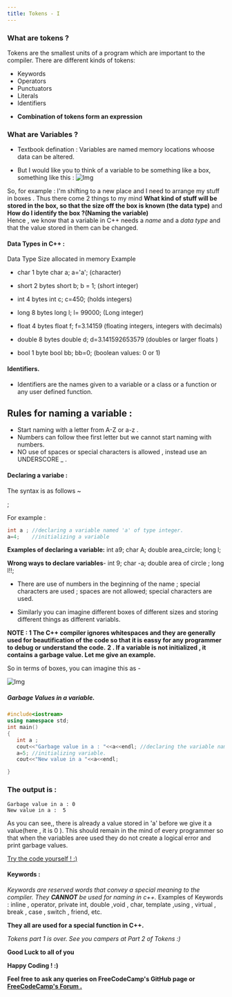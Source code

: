 ```yaml
---
title: Tokens - I
---
```


### What are tokens ?

Tokens are the smallest units of a program which are important to the compiler. There are different kinds of tokens:
- Keywords
- Operators
- Punctuators
- Literals
- Identifiers

* **Combination of tokens form an expression**

### What are Variables ?

* Textbook defination : Variables are named memory locations whoose data can be altered.

* But I would like you to think of a variable to be something like a box, something like this : 
    ![Img](https://i.imgur.com/YdbgWHL.png)

So, for example :
   I'm shifting to a new place and I need to arrange my stuff in boxes . Thus there come 2 things to my mind  **What kind of stuff will be stored in the box, so that the size off the box is known (the data type)** and **How do I identify the box ?(Naming the variable)**  
   Hence , we know that a variable in C++ needs a *name* and a *data type* and that the value stored in them can be changed.
   
#### Data Types in C++ : 
Data Type       Size allocated in memory        Example

* char               1 byte                     char a; a='a';
(character)

* short             2 bytes                     short b; b = 1;
 (short integer)

* int               4 bytes                     int c; c=450;
  (holds integers)

* long              8 bytes                     long l; l= 99000;
 (Long integer)

* float             4 bytes                     float f; f=3.14159
 (floating integers, integers with decimals)

* double            8 bytes                     double d; d=3.141592653579
  (doubles or larger floats )

* bool              1 byte                      bool bb; bb=0;
 (boolean values: 0 or 1)

#### Identifiers.

- Identifiers are the names given to a variable or a class or a function or any user defined function.

## Rules for naming a variable : ##

- Start naming with a letter from A-Z or a-z .
- Numbers can follow thee first letter but we cannot start naming with numbers.
- NO use of spaces or special characters is allowed , instead use an UNDERSCORE _ .  

#### Declaring a variabe :
The syntax is as follows ~

<Data-type> <Variable-name> ; 

For example :
 ```cpp
 int a ; //declaring a variable named 'a' of type integer.
 a=4;    //initializing a variable
 ```

**Examples  of declaring a variable:**
   int a9; char A; double area_circle;      long l;

**Wrong ways to declare variables**- int 9;  char -a; double area of circle ; long l!!;
- There are use of numbers in the beginning of the name ; special characters are used ; spaces are not allowed; special characters are used.
 
- Similarly you can imagine different boxes of different sizes and storing different things as different variabls.


**NOTE : 1 The C++ compiler ignores whitespaces and they are generally used for beautification of the code so that it is eassy for any programmer to debug or understand the code.**
 **2 . If a variable is not initialized , it contains a garbage value. Let me give an example.**

 So in terms of boxes, you can imagine this as - 

 ![Img](https://i.imgur.com/YdbgWHL.png)

##### Garbage Values in a variable.

 ```cpp
 #include<iostream>
 using namespace std;
int main()
{
    int a ;
    cout<<"Garbage value in a : "<<a<<endl; //declaring the variable named 'a' of type integer 
    a=5; //initializing variable.
    cout<<"New value in a "<<a<<endl;

}
``` 

### The output is :

```
Garbage value in a : 0
New value in a :  5
```

As you can see,, there is already a value stored in 'a' before we give it a value(here , it is 0 ). This should remain in the mind of every programmer so that when the variables aree used they do not create a logical error and print garbage values.

<a href='https://repl.it/Mg7j' target='_blank' rel='nofollow'>Try the code yourself ! :) </a>


#### Keywords : 

*Keywords are reserved words that convey a special meaning to the compiler. They **CANNOT** be used for naming in c++.* 
Examples of Keywords : 
inline , operator, private int, double ,void , char, template ,using , virtual , break , case , switch , friend, etc. 

**They all are used for a special function in C++.**

_Tokens part 1 is over. See you campers at Part 2 of Tokens :)_

 **Good Luck to all of you** 

 **Happy Coding ! :)**

 **Feel free to ask any queries on FreeCodeCamp's GitHub page or <a href='https://forum.freecodecamp.org/' target='_blank' rel='nofollow'>FreeCodeCamp's Forum .</a>**
